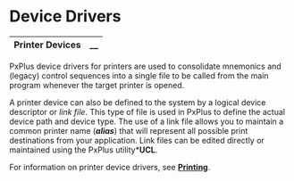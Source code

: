 # Device Drivers

**Printer Devices** |  **__**  
---|---  
  
PxPlus device drivers for printers are used to consolidate mnemonics and (legacy) control sequences into a single file to be called from the main program whenever the target printer is opened.

A printer device can also be defined to the system by a logical device descriptor or _link file_. This type of file is used in PxPlus to define the actual device path and device type. The use of a link file allows you to maintain a common printer name (**_alias_**) that will represent all possible print destinations from your application. Link files can be edited directly or maintained using the PxPlus utility***UCL**. 

For information on printer device drivers, see **[Printing](../../Printing/Introduction.md)**.
